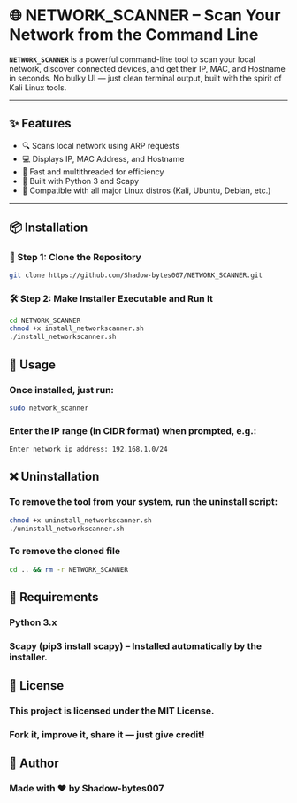 # 🌐 NETWORK_SCANNER – Scan Your Network from the Command Line

**`NETWORK_SCANNER`** is a powerful command-line tool to scan your local network, discover connected devices, and get their IP, MAC, and Hostname in seconds. No bulky UI — just clean terminal output, built with the spirit of Kali Linux tools.

---

## ✨ Features

- 🔍 Scans local network using ARP requests
- 💻 Displays IP, MAC Address, and Hostname
- 🚀 Fast and multithreaded for efficiency
- 🐍 Built with Python 3 and Scapy
- 🐧 Compatible with all major Linux distros (Kali, Ubuntu, Debian, etc.)

---

## 📦 Installation

### 🔧 Step 1: Clone the Repository

```bash
git clone https://github.com/Shadow-bytes007/NETWORK_SCANNER.git
```


### 🛠 Step 2: Make Installer Executable and Run It


```bash
cd NETWORK_SCANNER
chmod +x install_networkscanner.sh
./install_networkscanner.sh
```

## 🚀 Usage
### Once installed, just run:


```bash
sudo network_scanner
```

### Enter the IP range (in CIDR format) when prompted, e.g.:
```bash
Enter network ip address: 192.168.1.0/24
```

## ❌ Uninstallation
### To remove the tool from your system, run the uninstall script:

```bash
chmod +x uninstall_networkscanner.sh
./uninstall_networkscanner.sh
```

### To remove the cloned file 

```bash
cd .. && rm -r NETWORK_SCANNER
```


## 🧰 Requirements
### Python 3.x

### Scapy (pip3 install scapy) – Installed automatically by the installer.

##

## 🪪 License
### This project is licensed under the MIT License.
### Fork it, improve it, share it — just give credit!

##


## 🙌 Author
### Made with ❤️ by Shadow-bytes007

